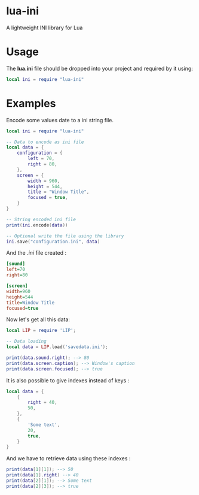 # lua-ini
A lightweight INI library for Lua

# Usage
The **lua.ini** file should be dropped into your project and required by it using:

```lua
local ini = require "lua-ini"
```

# Examples
Encode some values date to a ini string file.

```lua
local ini = require "lua-ini"

-- Data to encode as ini file
local data = {
	configuration = {
		left = 70,
		right = 80,
	},
	screen = {
		width = 960,
		height = 544,
		title = "Window Title",
		focused = true,
	}
}

-- String encoded ini file
print(ini.encode(data))

-- Optional write the file using the library
ini.save("configuration.ini", data)
```
And the *.ini* file created :
```ini
[sound]
left=70
right=80

[screen]
width=960
height=544
title=Window Title
focused=true
```

Now let's get all this data:

```lua
local LIP = require 'LIP';

-- Data loading
local data = LIP.load('savedata.ini');

print(data.sound.right); --> 80
print(data.screen.caption); --> Window's caption
print(data.screen.focused); --> true
````

It is also possible to give indexes instead of keys :

```lua
local data = {
	{
		right = 40,
		50,
	},
	{
		'Some text',
		20,
		true,
	}
}
````

And we have to retrieve data using these indexes :

```lua
print(data[1][1]); --> 50
print(data[1].right) --> 40
print(data[2][1]); --> Some text
print(data[2][3]); --> true
````